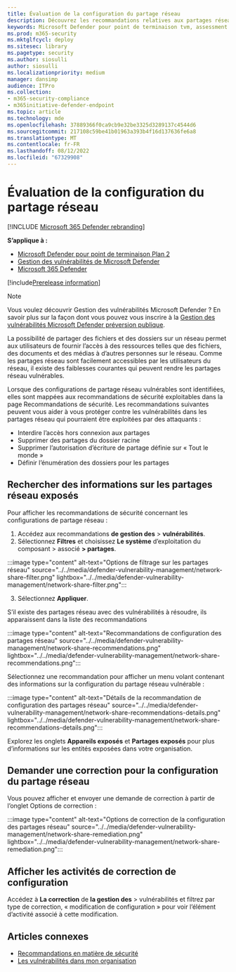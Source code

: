 ```yaml
---
title: Évaluation de la configuration du partage réseau
description: Découvrez les recommandations relatives aux partages réseau dans votre environnement par le biais de la gestion des vulnérabilités.
keywords: Microsoft Defender pour point de terminaison tvm, assessment tvm, threat & vulnerability management, vulnerable CVE, mdvm, Gestion des vulnérabilités Microsoft Defender
ms.prod: m365-security
ms.mktglfcycl: deploy
ms.sitesec: library
ms.pagetype: security
ms.author: siosulli
author: siosulli
ms.localizationpriority: medium
manager: dansimp
audience: ITPro
ms.collection:
- m365-security-compliance
- m365initiative-defender-endpoint
ms.topic: article
ms.technology: mde
ms.openlocfilehash: 37889366f0ca9cb9e32be3325d3289137c4544d6
ms.sourcegitcommit: 217108c59be41b01963a393b4f16d137636fe6a8
ms.translationtype: MT
ms.contentlocale: fr-FR
ms.lasthandoff: 08/12/2022
ms.locfileid: "67329908"
---
```

# <a name="network-share-configuration-assessment"></a>Évaluation de la configuration du partage réseau

[!INCLUDE [Microsoft 365 Defender rebranding](../../includes/microsoft-defender.md)]

**S’applique à :**

- [Microsoft Defender pour point de terminaison Plan 2](https://go.microsoft.com/fwlink/?linkid=2154037)
- [Gestion des vulnérabilités de Microsoft Defender](index.yml)
- [Microsoft 365 Defender](https://go.microsoft.com/fwlink/?linkid=2118804)

[!include[Prerelease information](../../includes/prerelease.md)]

>[!Note]
> Vous voulez découvrir Gestion des vulnérabilités Microsoft Defender ? En savoir plus sur la façon dont vous pouvez vous inscrire à la [Gestion des vulnérabilités Microsoft Defender préversion publique](../defender-vulnerability-management/get-defender-vulnerability-management.md).

La possibilité de partager des fichiers et des dossiers sur un réseau permet aux utilisateurs de fournir l’accès à des ressources telles que des fichiers, des documents et des médias à d’autres personnes sur le réseau. Comme les partages réseau sont facilement accessibles par les utilisateurs du réseau, il existe des faiblesses courantes qui peuvent rendre les partages réseau vulnérables.

Lorsque des configurations de partage réseau vulnérables sont identifiées, elles sont mappées aux recommandations de sécurité exploitables dans la page Recommandations de sécurité. Les recommandations suivantes peuvent vous aider à vous protéger contre les vulnérabilités dans les partages réseau qui pourraient être exploitées par des attaquants :

- Interdire l’accès hors connexion aux partages
- Supprimer des partages du dossier racine
- Supprimer l’autorisation d’écriture de partage définie sur « Tout le monde »
- Définir l’énumération des dossiers pour les partages

## <a name="find-information-about-exposed-network-shares"></a>Rechercher des informations sur les partages réseau exposés

Pour afficher les recommandations de sécurité concernant les configurations de partage réseau :

1. Accédez aux recommandations **de gestion des** > **vulnérabilités**.
2. Sélectionnez **Filtres** et choisissez **Le système** d’exploitation du composant  >  associé **> partages**.

:::image type="content" alt-text="Options de filtrage sur les partages réseau" source="../../media/defender-vulnerability-management/network-share-filter.png" lightbox="../../media/defender-vulnerability-management/network-share-filter.png":::

3. Sélectionnez **Appliquer**.

S’il existe des partages réseau avec des vulnérabilités à résoudre, ils apparaissent dans la liste des recommandations

:::image type="content" alt-text="Recommandations de configuration des partages réseau" source="../../media/defender-vulnerability-management/network-share-recommendations.png" lightbox="../../media/defender-vulnerability-management/network-share-recommendations.png":::

Sélectionnez une recommandation pour afficher un menu volant contenant des informations sur la configuration du partage réseau vulnérable :

:::image type="content" alt-text="Détails de la recommandation de configuration des partages réseau" source="../../media/defender-vulnerability-management/network-share-recommendations-details.png" lightbox="../../media/defender-vulnerability-management/network-share-recommendations-details.png":::

Explorez les onglets **Appareils exposés** et **Partages exposés** pour plus d’informations sur les entités exposées dans votre organisation.

## <a name="request-remediation-for-the-network-share-configuration"></a>Demander une correction pour la configuration du partage réseau

Vous pouvez afficher et envoyer une demande de correction à partir de l’onglet Options de correction :

:::image type="content" alt-text="Options de correction de la configuration des partages réseau" source="../../media/defender-vulnerability-management/network-share-remediation.png" lightbox="../../media/defender-vulnerability-management/network-share-remediation.png":::

## <a name="view-configuration-remediation-activities"></a>Afficher les activités de correction de configuration

Accédez à **La correction** de **la gestion des** >  vulnérabilités et filtrez par type de correction, « modification de configuration » pour voir l’élément d’activité associé à cette modification.

## <a name="related-articles"></a>Articles connexes

- [Recommandations en matière de sécurité](tvm-security-recommendation.md)
- [Les vulnérabilités dans mon organisation](tvm-weaknesses.md)